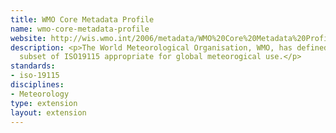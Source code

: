 ```yaml
---
title: WMO Core Metadata Profile
name: wmo-core-metadata-profile
website: http://wis.wmo.int/2006/metadata/WMO%20Core%20Metadata%20Profile%20%28October%202006%29/documentation.htm
description: <p>The World Meteorological Organisation, WMO, has defined a restrictive
  subset of ISO19115 appropriate for global meteorogical use.</p>
standards:
- iso-19115
disciplines:
- Meteorology
type: extension
layout: extension
---
```


